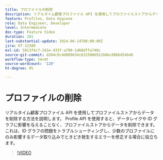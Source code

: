 ```yaml
---
title: プロファイルの削除
description: リアルタイム顧客プロファイル API を使用してプロファイルストアからデータを削除する方法を説明します。 Profile API を使用すると、データレイクや ID グラフに影響を与えることなく、プロファイルストアからデータを削除できます。 これは、ID グラフの問題をトラブルシューティングし、少数のプロファイルにのみ影響するデータ取り込みでときどき発生するエラーを修正する場合に役立ちます。
feature: Profiles, Data Hygiene
role: Data Engineer, Developer
level: Intermediate
doc-type: Feature Video
duration: 291
last-substantial-update: 2024-06-14T00:00:00Z
jira: KT-12389
exl-id: 5813f4c7-242e-433f-a790-1d68dffa740c
source-git-commit: d204c9c4d089634c631500691284bc886bd54b46
workflow-type: tm+mt
source-wordcount: '120'
ht-degree: 0%

---
```


# プロファイルの削除

リアルタイム顧客プロファイル API を使用してプロファイルストアからデータを削除する方法を説明します。 Profile API を使用すると、データレイクや ID グラフに影響を与えることなく、プロファイルストアからデータを削除できます。 これは、ID グラフの問題をトラブルシューティングし、少数のプロファイルにのみ影響するデータ取り込みでときどき発生するエラーを修正する場合に役立ちます。

>[!VIDEO](https://video.tv.adobe.com/v/3429807/?learn=on)
